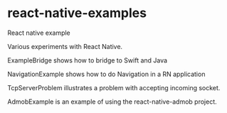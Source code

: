# react-native-examples
React native example

Various experiments with React Native.

ExampleBridge shows how to bridge to Swift and Java

NavigationExample shows how to do Navigation in a RN application

TcpServerProblem illustrates a problem with accepting incoming socket.

AdmobExample is an example of using the react-native-admob project.



